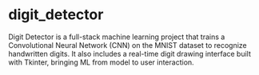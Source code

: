 # digit_detector
 Digit Detector is a full-stack machine learning project that trains a Convolutional Neural Network (CNN) on the MNIST dataset to recognize handwritten digits. It also includes a real-time digit drawing interface built with Tkinter, bringing ML from model to user interaction.
